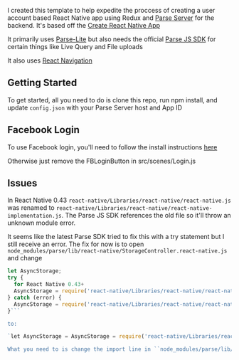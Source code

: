 I created this template to help expedite the proccess of creating a user account based React Native app using Redux and [Parse Server](https://github.com/parse-community/parse-server) for the backend. It's based off the [Create React Native App](https://github.com/react-community/create-react-native-app)

It primarily uses [Parse-Lite](https://github.com/andrewimm/parse-lite) but also needs the official [Parse JS SDK](https://github.com/parse-community/Parse-SDK-JS) for certain things like Live Query and File uploads

It also uses [React Navigation](https://github.com/react-community/react-navigation)

## Getting Started

To get started, all you need to do is clone this repo, run npm install, and update ``config.json`` with your Parse Server host and App ID

## Facebook Login

To use Facebook login, you'll need to follow the install instructions [here](https://github.com/facebook/react-native-fbsdk)

Otherwise just remove the FBLoginButton in src/scenes/Login.js

## Issues

In React Native 0.43 ``react-native/Libraries/react-native/react-native.js`` was renamed to ``react-native/Libraries/react-native/react-native-implementation.js``. The Parse JS SDK references the old file so it'll throw an unknown module error. 

It seems like the latest Parse SDK tried to fix this with a try statement but I still receive an error. The fix for now is to open ``node_modules/parse/lib/react-native/StorageController.react-native.js`` and change

```javascript
let AsyncStorage;
try {
  for React Native 0.43+
  AsyncStorage = require('react-native/Libraries/react-native/react-native-implementation').AsyncStorage;
} catch (error) {
  AsyncStorage = require('react-native/Libraries/react-native/react-native.js').AsyncStorage;
}```

to:

`let AsyncStorage = AsyncStorage = require('react-native/Libraries/react-native/react-native-implementation').AsyncStorage;`

What you need to is change the import line in ``node_modules/parse/lib/react-native/StorageController.react-native.js`` to ``import { AsyncStorage } from 'react-native/Libraries/react-native/react-native-implementation.js'`` until the Parse JS SDK is updated.